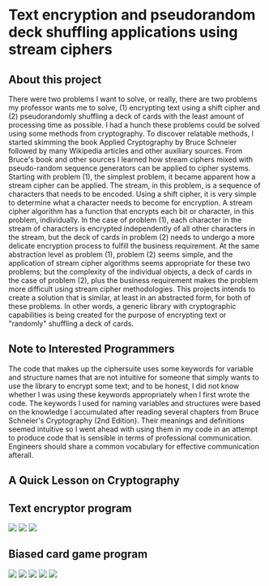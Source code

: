 # Text encryption and pseudorandom deck shuffling applications using stream ciphers

## About this project
There were two problems I want to solve, or really, there are two problems my professor wants me to solve, (1) encrypting text using a shift cipher and (2) pseudorandomly shuffling a deck of cards with the least amount of processing time as possible. I had a hunch these problems could be solved using some methods from cryptography. To discover relatable methods, I started skimming the book Applied Cryptography by Bruce Schneier followed by many Wikipedia articles and other auxiliary sources. From Bruce's book and other sources I learned how stream ciphers mixed with pseudo-random sequence generators can be applied to cipher systems. Starting with problem (1), the simplest problem, it became apparent how a stream cipher can be applied. The stream, in this problem, is a sequence of characters that needs to be encoded. Using a shift cipher, it is very simple to determine what a character needs to become for encryption. A stream cipher algorithm has a function that encrypts each bit or character, in this problem, individually. In the case of problem (1), each character in the stream of characters is encrypted independently of all other characters in the stream, but the deck of cards in problem (2) needs to undergo a more delicate encryption process to fulfill the business requirement. At the same abstraction level as problem (1), problem (2) seems simple, and the application of stream cipher algorithms seems appropriate for these two problems; but the complexity of the individual objects, a deck of cards in the case of problem (2), plus the business requirement makes the problem more difficult using stream cipher methodologies. This projects intends to create a solution that is similar, at least in an abstracted form, for both of these problems.  In other words, a generic library with cryptographic capabilities is being created for the purpose of encrypting text or "randomly" shuffling a deck of cards.

## Note to Interested Programmers
The code that makes up the ciphersuite uses some keywords for variable and structure names that are not intuitive for someone that simply wants to use the library to encrypt some text; and to be honest, I did not know whether I was using these keywords appropriately when I first wrote the code. The keywords I used for naming variables and structures were based on the knowledge I accumulated after reading several chapters from Bruce Schneier's Cryptography (2nd Edition). Their meanings and definitions seemed intuitive so I went ahead with using them in my code in an attempt to produce code that is sensible in terms of professional communication. Engineers should share a common vocabulary for effective communication afterall.


## A Quick Lesson on Cryptography

## Text encryptor program
![](/images/encryptor.png)
![](/images/encryptor-1.png)
![](/images/encryptor-2.png)

## Biased card game program
![](/images/cardgame-mainmenu.png)
![](/images/cardgame-ingamemenu.png)
![](/images/cardgame-fourplayer-hands-01.png)
![](/images/cardgame-fourplayer-results.png)
![](/images/cardgame-eightplayer-result.png)
